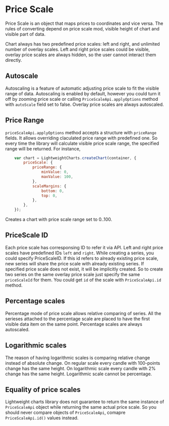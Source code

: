 # Price Scale

Price Scale is an object that maps prices to coordinates and vice versa.
The rules of converting depend on price scale mod, visible height of chart and visible part of data.

Chart always has two predefined price scales: left and right, and unlimited number of overlay scales.
Left and right price scales could be visible, overlay price scales are always hidden, so the user cannot interact them directly.

## Autoscale

Autoscaling is a feature of automatic adjusting price scale to fit the visible range of data.
Autoscaling is enabled by default, however you could turn it off by zooming price scale or calling `PriceScaleApi.applyOptions` method with `autoScale` field set to false.
Overlay price scales are always autoscaled.

## Price Range

`priceScaleApi.applyOptions` method accepts a structure with `priceRange` fields. It allows overriding claculated price range with predefined one. So every time the library will calculate visible price scale range, the specified range will be returned.
For instance,

```javascript
    var chart = LightweightCharts.createChart(container, {
        priceScale: {
            priceRange: {
                minValue: 0,
                maxValue: 100,
            },
            scaleMargins: {
                bottom: 0,
                top: 0,
            },
        },
    });
```

Creates a chart with price scale range set to 0..100.

## PriceScale ID

Each price scale has corresponsing ID to refer it via API. Left and right price scales have predefined IDs `left` and `right`.
While creating a series, you could specify PriceScaleID.
If this id refers to already existing price scale, new series will share the price scale with already existing series.
If specified price scale does not exist, it will be implicitly created.
So to create two series on the same overlay price scale just specify the same `priceScaleId` for them.
You could get `id` of the scale with `PriceScaleApi.id` method.

## Percentage scales

Percentage mode of price scale allows relative comparing of series.
All the serieses attached to the percentage scale are placed to have the first visible data item on the same point.
Percentage scales are always autoscaled.

## Logarithmic scales

The reason of having logarithmic scales is comparing relative change instead of absolute change.
On regular scale every candle with 100-points change has the same height.
On logarithmic scale every candle with 2% change has the same height.
Logarithmic scale cannot be percentage.

## Equality of price scales

Lightweight charts library does not guarantee to return the same instance of `PriceScaleApi` object while returning the same actual price scale.
So you should never compare objects of `PriceScaleApi`, comapre `PriceScaleApi.id()` values instead.
